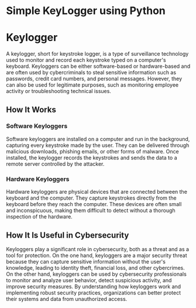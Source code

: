 # Simple KeyLogger using Python

# Keylogger

A keylogger, short for keystroke logger, is a type of surveillance technology used to monitor and record each keystroke typed on a computer's keyboard. Keyloggers can be either software-based or hardware-based and are often used by cybercriminals to steal sensitive information such as passwords, credit card numbers, and personal messages. However, they can also be used for legitimate purposes, such as monitoring employee activity or troubleshooting technical issues.

## How It Works

### Software Keyloggers
Software keyloggers are installed on a computer and run in the background, capturing every keystroke made by the user. They can be delivered through malicious downloads, phishing emails, or other forms of malware. Once installed, the keylogger records the keystrokes and sends the data to a remote server controlled by the attacker.

### Hardware Keyloggers
Hardware keyloggers are physical devices that are connected between the keyboard and the computer. They capture keystrokes directly from the keyboard before they reach the computer. These devices are often small and inconspicuous, making them difficult to detect without a thorough inspection of the hardware.

## How It Is Useful in Cybersecurity

Keyloggers play a significant role in cybersecurity, both as a threat and as a tool for protection. On the one hand, keyloggers are a major security threat because they can capture sensitive information without the user's knowledge, leading to identity theft, financial loss, and other cybercrimes. On the other hand, keyloggers can be used by cybersecurity professionals to monitor and analyze user behavior, detect suspicious activity, and improve security measures. By understanding how keyloggers work and implementing robust security practices, organizations can better protect their systems and data from unauthorized access.

